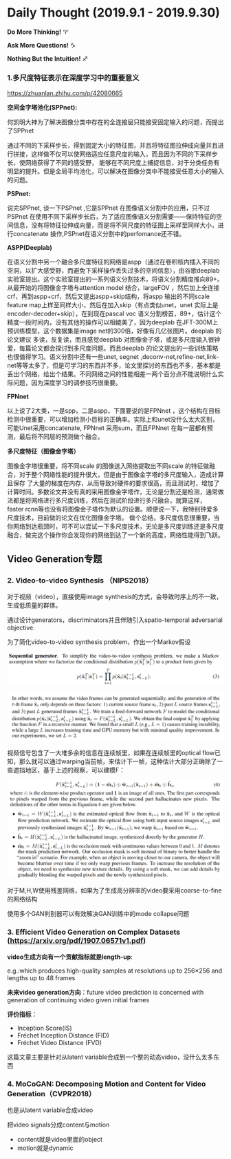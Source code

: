 # Daily Thought (2019.9.1 - 2019.9.30)
**Do More Thinking!** ♈ 

**Ask More Questions!** ♑

**Nothing But the Intuition!** ♐

### 1.多尺度特征表示在深度学习中的重要意义

https://zhuanlan.zhihu.com/p/42080665

**空间金字塔池化(SPPnet):**

何凯明大神为了解决图像分类中存在的全连接层只能接受固定输入的问题，而提出了SPPnet

通过不同的下采样步长，得到固定大小的特征图，并且将特征图拉伸成向量并且进行拼接，这样做不仅可以使网络适应任意尺度的输入，而且因为不同的下采样步长，使网络获得了不同的感受野， 能够在不同尺度上捕捉信息，对于分类任务有明显的提升。但是全局平均池化，可以解决在图像分类中不能接受任意大小的输入的问题。

**PSPnet:**

说完SPPnet, 谈一下PSPnet ,它是SPPnet 在图像语义分割中的应用，只不过PSPnet 在使用不同下采样步长后，为了适应图像语义分割需要——保持特征的空间信息，没有将特征拉伸成向量，而是将不同尺度的特征图上采样至同样大小，进行concatenate 操作,PSPnet在语义分割中的perfomance还不错。

**ASPP(Deeplab)**

在语义分割中另一个融合多尺度特征的网络是aspp（通过在卷积核内插入不同的空洞，以扩大感受野，而避免下采样操作丢失过多的空间信息），由谷歌deeplab实验室提出。这个实验室提出的一系列语义分割技术，将语义分割精度推向89+。从最开始的将图像金字塔与attention model 结合，largeFOV ，然后加上全连接crf，再到aspp+crf，然后又提出aspp+skip结构，将aspp 输出的不同scale feature map上样至同样大小，然后在加入skip（有点类似unet，unet 实际上是encoder-decoder+skip），在到现在pascal voc 语义分割榜首，89+，估计这个精度一段时间内，没有其他的操作可以相媲美了，因为deeplab 在JFT-300M上预训练模型，这个数据集是image net的300倍，好像有几亿张图片。deeplab 的论文建议 多读，反复读，而且感觉deeplab 对图像金子塔，或是多尺度输入很钟爱，每篇论文都会探讨到多尺度问题。而且deeplab 的论文提出的一些训练策略也很值得学习。语义分割中还有一些unet, segnet ,deconv-net,refine-net,link-net等等太多了，但是可学习的东西并不多，论文里探讨的东西也不多，基本都是丢出个网络，给出个结果。不同网络之间的性能相差一两个百分点不能说明什么实际问题，因为深度学习的调参技巧很重要。

**FPNnet**

以上说了2大类，一是spp，二是aspp，下面要说的是FPNnet ，这个结构在目标检测中很重要，可以增加检测小目标的正确率。实际上和unet没什么太大区别，可能Unet采用concatenate, FPNnet 采用sum，而且FPNnet 在每一层都有预测，最后将不同层的预测做个融合。

**多尺度特征（图像金字塔）**

图像金字塔很重要，将不同scale 的图像送入网络提取出不同scale 的特征做融合，对于整个网络性能的提升很大，但是由于图像金字塔的多尺度输入，造成计算且保存 了大量的梯度在内存，从而导致对硬件的要求很高，而且测试时，增加了计算时间。多数论文并没有真的采用图像金字塔作，无论是分割还是检测，通常做法都是将网络进行多尺度训练，然后在测试阶段进行多尺融合，就算这样， faster rcnn等也没有将图像金子塔作为默认的设置。顺便说一下，我特别钟爱多尺度技术，目前做的论文在优化图像金字塔。
做个总结，多尺度信息很重要，当你网络到达瓶颈时，可不可以尝试一下多尺度技术，无论是多尺度训练还是多尺度融合，做完这个操作你会发现你的网络到达了一个新的高度，网络性能得到飞跃。

## Video Generation专题

### 2. Video-to-video Synthesis （NIPS2018）

对于视频（video），直接使用image synthesis的方式，会导致时序上的不一致，生成低质量的群体。

通过设计generators，discriminators并且伴随引入spatio-temporal adversarial objective.

为了简化video-to-video synthesis problem，作出一个Markov假设

![](__pics/vid2vid-1.png)

![](__pics/vid2vid-2.png)

视频信号包含了一大堆多余的信息在连续帧里，如果在连续帧里的optical flow已知，那么就可以通过warping当前帧，来估计下一帧，这种估计大部分正确除了一些遮挡地区，基于上述的观察，可以建模F：

![](__pics/vid2vid-3.png)

对于M,H,W使用残差网络，如果为了生成高分辨率的video要采用coarse-to-fine的网络结构

使用多个GAN判别器可以有效解决GAN训练中的mode collapse问题

### 3. Efficient Video Generation on Complex Datasets (https://arxiv.org/pdf/1907.06571v1.pdf)

**video生成方向有一个贡献指标就是length-up**:

e.g.:which produces high-quality samples at resolutions up to 256×256 and lengths up to 48 frames

**未来video generation方向**：future video prediction is concerned with generation of continuing video given initial frames

**评价指标**：
- Inception Score(IS)
- Fréchet Inception Distance (FID)
- Fréchet Video Distance (FVD)

这篇文章主要是针对从latent variable合成到一个整的动态video，没什么太多东西

### 4. MoCoGAN: Decomposing Motion and Content for Video Generation（CVPR2018）

也是从latent variable合成video

把video signals分成content与motion
- content就是video里面的object
- motion就是dynamic

